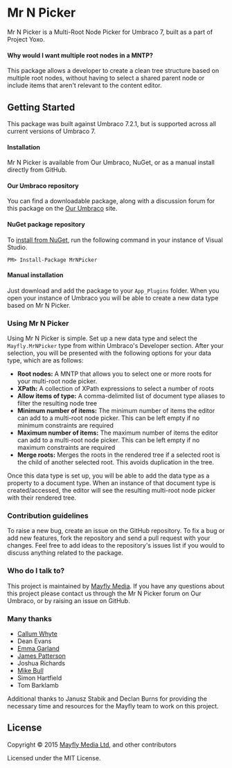 # Mr N Picker
Mr N Picker is a Multi-Root Node Picker for Umbraco 7, built as a part of Project Yoxo.

#### Why would I want multiple root nodes in a MNTP?
This package allows a developer to create a clean tree structure based on multiple root nodes, without having to select a shared parent node or include items that aren't relevant to the content editor.

## Getting Started
This package was built against Umbraco 7.2.1, but is supported across all current versions of Umbraco 7.

#### Installation
Mr N Picker is available from Our Umbraco, NuGet, or as a manual install directly from GitHub.

#### Our Umbraco repository
You can find a downloadable package, along with a discussion forum for this package on the [Our Umbraco](https://our.umbraco.org/projects/backoffice-extensions/mr-n-picker) site.

#### NuGet package repository
To [install from NuGet](https://www.nuget.org/packages/MrNPicker/), run the following command in your instance of Visual Studio.

    PM> Install-Package MrNPicker 

#### Manual installation
Just download and add the package to your `App_Plugins` folder. When you open your instance of Umbraco you will be able to create a new data type based on Mr N Picker.

### Using Mr N Picker
Using Mr N Picker is simple. Set up a new data type and select the `Mayfly.MrNPicker` type from within Umbraco's Developer section. After your selection, you will be presented with the following options for your data type, which are as follows:

* **Root nodes:** A MNTP that allows you to select one or more roots for your multi-root node picker.
* **XPath:** A collection of XPath expressions to select a number of roots
* **Allow items of type:** A comma-delimited list of document type aliases to filter the resulting node tree
* **Minimum number of items:** The minimum number of items the editor can add to a multi-root node picker. This can be left empty if no minimum constraints are required
* **Maximum number of items:** The maximum number of items the editor can add to a multi-root node picker. This can be left empty if no maximum constraints are required
* **Merge roots:** Merges the roots in the rendered tree if a selected root is the child of another selected root. This avoids duplication in the tree.

Once this data type is set up, you will be able to add the data type as a property to a document type. When an instance of that document type is created/accessed, the editor will see the resulting multi-root node picker with their rendered tree.

### Contribution guidelines
To raise a new bug, create an issue on the GitHub repository. To fix a bug or add new features, fork the repository and send a pull request with your changes. Feel free to add ideas to the repository's issues list if you would to discuss anything related to the package.

### Who do I talk to?
This project is maintained by [Mayfly Media](http://www.mayflymedia.co.uk). If you have any questions about this project please contact us through the Mr N Picker forum on Our Umbraco, or by raising an issue on GitHub.

### Many thanks
* [Callum Whyte](https://twitter.com/callumbwhyte/)
* Dean Evans
* [Emma Garland](https://twitter.com/emmagarland/)
* [James Patterson](https://twitter.com/jamesrpatterson/)
* Joshua Richards
* [Mike Bull](https://twitter.com/mikebull/)
* Simon Hartfield
* Tom Barklamb

Additional thanks to Janusz Stabik and Declan Burns for providing the necessary time and resources for the Mayfly team to work on this project.

## License
Copyright &copy; 2015 [Mayfly Media Ltd](http://www.mayflymedia.co.uk), and other contributors

Licensed under the MIT License.
